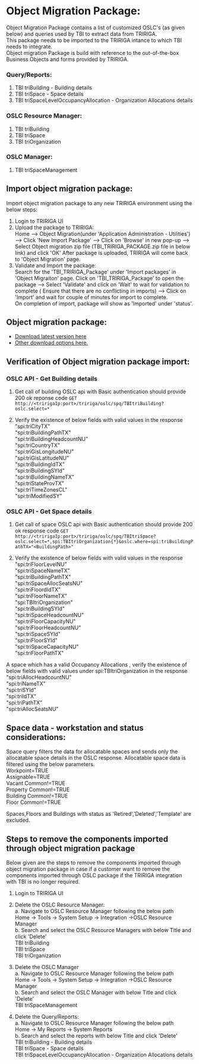 
# Object Migration Package: #
Object Migration Package contains a list of customized OSLC's (as given below) and queries used by TBI to extract data from TRIRIGA.   
This package needs to be imported to the TRIRIGA intance to which TBI needs to integrate.   
Object migration Package is build with reference to the out-of-the-box Business Objects and forms provided by TRIRIGA.  

### Query/Reports:  ###
1. TBI triBuilding - Building details  
2. TBI triSpace - Space details   
3. TBI triSpaceLevelOccupancyAllocation - Organization Allocations details  

### OSLC Resource Manager:   ###
1. TBI triBuilding   
2. TBI triSpace    
3. TBI triOrganization 

### OSLC Manager:  ###
1. TBI triSpaceManagement   
   
## Import object migration package: ##

Import object migration package to any new TRIRIGA environment using the below steps:
1. Login to TRIRIGA UI
2. Upload the package to TRIRIGA:  
Home --> Object Migration(under 'Application Administration - Utilities') --> Click 'New Import Package' --> Click on 'Browse' in new pop-up --> Select Object migration zip file (TBI_TRIRIGA_PACKAGE.zip file in below link) and click 'OK'
  After package is uploaded, TRIRIGA will come back to 'Object Migration' page.
3. Validate and Import the package:  
Search for the 'TBI_TRIRIGA_Package' under 'Import packages' in 'Object Migraiton' page. Click on 'TBI_TRIRIGA_Package' to open the package --> Select 'Validate' and click on 'Wait' to wait for validation to complete ( Ensure that there are no conflicting in imports) --> Click on 'Import' and wait for couple of minutes for import to complete.   
On completion of import,  package will show as 'Imported' under 'status'.

## Object migration package: ##

- [Download latest version here](https://github.com/ibm-watson-iot/tbi-omp/releases/latest)
- [Other download options here.](https://github.com/ibm-watson-iot/tbi-omp/releases)

## Verification of Object migration package import: ##      
### OSLC API - Get Building details ###
1. Get call of building OSLC api with Basic authentication should provide 200 ok reponse code 
``` GET http://<tririgaIp:port>/tririga/oslc/spq/TBItriBuilding?oslc.select=* ```

2. Verify the existence of below fields with valid values in the response
	"spi:triCityTX"     
	"spi:triBuildingPathTX"      
	"spi:triBuildingHeadcountNU"    
	"spi:triCountryTX"   
	"spi:triGisLongitudeNU"    
	"spi:triGisLatitudeNU"    
	"spi:triBuildingIdTX"    
	"spi:triBuildingSYId"    
	"spi:triBuildingNameTX"   
	"spi:triStateProvTX"   
	"spi:triTimeZonesCL"   
	"spi:triModifiedSY"    

### OSLC API - Get Space details ###
1. Get call of space OSLC api with Basic authentication should provide 200 ok response code 
``` GET http://<tririgaIp:port>/tririga/oslc/spq/TBItriSpace?oslc.select=*,spi:TBItriOrganization{*}&oslc.where=spi:triBuildingPathTX="<BuildingPath>" ```

2. Verify the existence of below fields with valid values in the response  
	  "spi:triFloorLevelNU"  
    "spi:triSpaceNameTX"  
    "spi:triBuildingPathTX"  
    "spi:triSpaceAllocSeatsNU"  
    "spi:triFloordIdTX"  
    "spi:triFloorNameTX"  
    "spi:TBItriOrganization"  
    "spi:triBuildingSYId"  
    "spi:triSpaceHeadcountNU"  
    "spi:triFloorCapacityNU"  
    "spi:triFloorHeadcountNU"  
    "spi:triSpaceSYId"  
    "spi:triFloorSYId"  
    "spi:triSpaceCapacityNU"  
    "spi:triFloorPathTX"  
    
 A space which has a valid Occupancy Allocations , verify the existence of below fields with valid values under spi:TBItriOrganization in the response           
     "spi:triAllocHeadcountNU"     
     "spi:triNameTX"     
     "spi:triSYId"    
     "spi:triIdTX"    
     "spi:triPathTX"    
     "spi:triAllocSeatsNU"     
                    
## Space data - workstation and status considerations: ##
Space query filters the data for allocatable spaces and sends only the allocatable space details in the OSLC response. 
Allocatable space data is filtered using the below parameters.  
Workpoint=TRUE  
Assignable=TRUE  
Vacant Common!=TRUE  
Property Common!=TRUE  
Building Common!=TRUE  
Floor Common!=TRUE  

Spaces,Floors and Buildings with status as 'Retired','Deleted','Template' are excluded.


## Steps to remove the components imported through object migration package ##       
Below given are the steps to remove the components imported through object migration package in case if a customer want to remove the components imported through OSLC package if the TRIRIGA integration with TBI is no longer required. 

1. Login to TRIRIGA UI     
2. Delete the OSLC Resource Manager:    
a. Navigate to OSLC Resource Manager following the below path   
Home -> Tools -> System Setup -> Integration ->OSLC Resource Manager    
b. Search and select the OSLC Resource Managers with below Title and click 'Delete'   
 	TBI triBuilding   
 	TBI triSpace    
	TBI triOrganization     

3. Delete the OSLC Manager   
a. Navigate to OSLC Resource Manager following the below path  
Home -> Tools -> System Setup -> Integration ->OSLC Resource Manager    
b. Search and select the OSLC Manager with below Title and click 'Delete'   
TBI triSpaceManagement   

4. Delete the Query/Reports:     
a. Navigate to OSLC Resource Manager following the below path    
Home -> My Reports -> System Reports   
b. Search and select the reports with below Title and click 'Delete'   
TBI triBuilding - Building details  
TBI triSpace - Space details   
TBI triSpaceLevelOccupancyAllocation - Organization Allocations details   
  	
